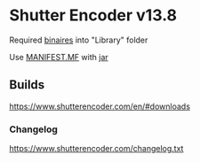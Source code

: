# Shutter Encoder v13.8

Required [binaires](../master/Library/sources.txt) into "Library" folder

Use [MANIFEST.MF](../master/MANIFEST.MF) with [jar](../master/Shutter%20Encoder.jar)

## Builds

https://www.shutterencoder.com/en/#downloads

### Changelog

https://www.shutterencoder.com/changelog.txt
